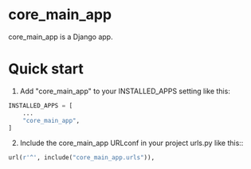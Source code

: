 # core_main_app

core_main_app is a Django app.

# Quick start

1. Add "core_main_app" to your INSTALLED_APPS setting like this:

```python
INSTALLED_APPS = [
    ...
    "core_main_app",
]
```

2. Include the core_main_app URLconf in your project urls.py like this::

```python
url(r'^', include("core_main_app.urls")),
```